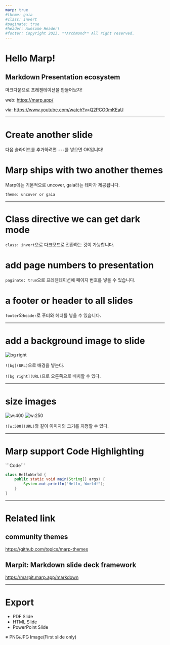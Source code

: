 ```yaml
---
marp: true
#theme: gaia
#class: invert
#paginate: true
#header: Awesome Header!
#footer: Copyright 2023. **Archmond** All right reserved.
---
```


 
# Hello Marp!
 
## Markdown Presentation ecosystem
 
마크다운으로 프레젠테이션을 만들어보자!
 
web: https://marp.app/
 
via: https://www.youtube.com/watch?v=Q2PCO0mKEaU
 
---
 
# Create another slide
 
다음 슬라이드를 추가하려면 ```---```를 넣으면 OK입니다!
 
# Marp ships with two another themes
 
Marp에는 기본적으로 uncover, gaia라는 테마가 제공됩니다.
 
```theme: uncover or gaia```
 
---
 
# Class directive we can get dark mode
 
```class: invert```으로 다크모드로 전환하는 것이 가능합니다.
 
# add page numbers to presentation
 
```paginate: true```으로 프레젠테이션에 페이지 번호를 넣을 수 있습니다.
 
# a footer or header to all slides
 
```footer```와```header```로 푸터와 헤더를 넣을 수 있습니다.
 
---
 
# add a background image to slide
 
![bg right](https://assets.st-note.com/production/uploads/images/51957246/rectangle_large_type_2_a4346e0af597ee8b694e86a56f6238c7.jpg?width=2000&height=2000&fit=bounds&quality=85)
 
```![bg](URL)```으로 배경을 넣는다.
 
```![bg right](URL)```으로 오른쪽으로 배치할 수 있다.
 
---
 
# size images
 
![w:400](https://pbs.twimg.com/media/FQntwfNagAAfV0m?format=jpg&name=900x900)
![w:250](https://pbs.twimg.com/media/FQntwfNagAAfV0m?format=jpg&name=900x900)
 
```![w:500](URL)```와 같이 이미지의 크기를 지정할 수 있다.
 
---
 
# Marp support Code Highlighting
 
\```Code```
 
```java
class HelloWorld {
    public static void main(String[] args) {
        System.out.println("Hello, World!"); 
    }
}
```
 
---
 
# Related link
 
## community themes
 
https://github.com/topics/marp-themes
 
## Marpit: Markdown slide deck framework
 
https://marpit.marp.app/markdown
 
---
 
# Export
 
- PDF Slide
- HTML Slide
- PowerPoint Slide
 
※ PNG/JPG Image(First slide only)